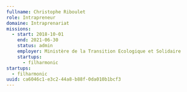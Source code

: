 ```yaml
---
fullname: Christophe Riboulet
role: Intrapreneur
domaine: Intraprenariat
missions:
  - start: 2018-10-01
    end: 2021-06-30
    status: admin
    employer: Ministère de la Transition Ecologique et Solidaire
    startups:
      - filharmonic
startups:
  - filharmonic
uuid: ca6046c1-e3c2-44a8-b88f-0da010b1bcf3
---
```


